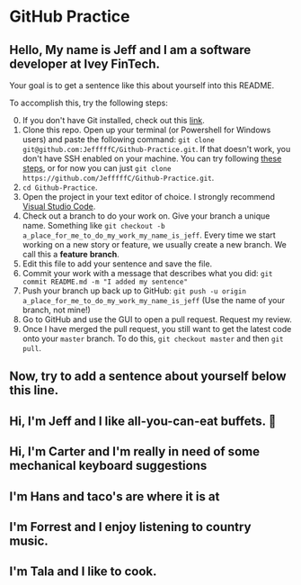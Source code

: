 # GitHub Practice

## Hello, My name is Jeff and I am a software developer at Ivey FinTech.

Your goal is to get a sentence like this about yourself into this README.

To accomplish this, try the following steps:

0. If you don't have Git installed, check out this [link](https://git-scm.com/book/en/v2/Getting-Started-Installing-Git).
1. Clone this repo. Open up your terminal (or Powershell for Windows users) and paste the following command: `git clone git@github.com:JefffffC/Github-Practice.git`. If that doesn't work, you don't have SSH enabled on your machine. You can try following [these steps](https://help.github.com/en/github/authenticating-to-github/connecting-to-github-with-ssh), or for now you can just `git clone https://github.com/JefffffC/Github-Practice.git`.
2. `cd Github-Practice`.
3. Open the project in your text editor of choice. I strongly recommend [Visual Studio Code](https://code.visualstudio.com/).
4. Check out a branch to do your work on. Give your branch a unique name. Something like `git checkout -b a_place_for_me_to_do_my_work_my_name_is_jeff`. Every time we start working on a new story or feature, we usually create a new branch. We call this a **feature** **branch**.
5. Edit this file to add your sentence and save the file.
6. Commit your work with a message that describes what you did: `git commit README.md -m "I added my sentence"`
7. Push your branch up back up to GitHub: `git push -u origin a_place_for_me_to_do_my_work_my_name_is_jeff` (Use the name of your branch, not mine!)
8. Go to GitHub and use the GUI to open a pull request. Request my review.
9. Once I have merged the pull request, you still want to get the latest code onto your `master` branch. To do this, `git checkout master` and then `git pull`.

## Now, try to add a sentence about yourself below this line.

## Hi, I'm Jeff and I like all-you-can-eat buffets. 🍣

## Hi, I'm Carter and I'm really in need of some mechanical keyboard suggestions

## I'm Hans and taco's are where it is at

## I'm Forrest and I enjoy listening to country music.

## I'm Tala and I like to cook.

